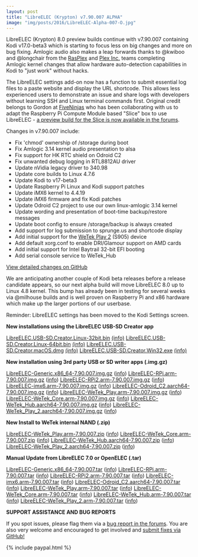 ```yaml
---
layout: post
title: "LibreELEC (Krypton) v7.90.007 ALPHA"
image: "img/posts/2016/LibreELEC-Alpha-007-O.jpg"
---
```


LibreELEC (Krypton) 8.0 preview builds continue with v7.90.007 containing Kodi v17.0-beta3 which is starting to focus less on big changes and more on bug fixing. Amlogic audio also makes a leap forwards thanks to @kwiboo and @longchair from the [RasPlex](http://www.rasplex.com/) and [Plex Inc.](https://www.plex.tv/) teams completing Amlogic kernel changes that allow hardware auto-detection capabilities in Kodi to "just work" without hacks.

The LibreELEC settings add-on now has a function to submit essential log files to a paste website and display the URL shortcode. This allows less experienced users to demonstrate an issue and share logs with developers without learning SSH and Linux terminal commands first. Original credit belongs to Gordon at [FiveNinjas](http://fiveninjas.com/) who has been collaborating with us to adapt the Raspberry Pi Compute Module based "Slice" box to use LibreELEC - [a preview build for the Slice is now available in the forums](https://forum.libreelec.tv/thread-1893.html).

Changes in v7.90.007 include:

- Fix 'chmod' ownership of /storage during boot
- Fix Amlogic 3.14 kernel audio presentation to alsa
- Fix support for HK RTC shield on Odroid C2
- Fix unwanted debug logging in RTL8812AU driver
- Update nVidia legacy driver to 340.98
- Update core builds to Linux 4.7.6
- Update Kodi to v17-beta3
- Update Raspberry Pi Linux and Kodi support patches
- Update iMX6 kernel to 4.4.19
- Update iMX6 firmware and fix Kodi patches
- Update Odroid C2 project to use our own linux-amlogic 3.14 kernel
- Update wording and presentation of boot-time backup/restore messages
- Update boot config to ensure /storage/backup is always created
- Add support for log submission to sprunge.us and shortcode display
- Add initial support for the [WeTek Play 2](http://wetek.com/product/wetek-play2) (S905) device
- Add default xorg.conf to enable DRI/Glamour support on AMD cards
- Add initial support for Intel Baytrail 32-bit EFI booting
- Add serial console service to WeTek\_Hub

[View detailed changes on GitHub](https://github.com/LibreELEC/LibreELEC.tv/compare/7.90.006...7.90.007)

We are anticipating another couple of Kodi beta releases before a release candidate appears, so our next alpha build will move LibreELEC 8.0 up to Linux 4.8 kernel. This bump has already been in testing for several weeks via @milhouse builds and is well proven on Raspberry Pi and x86 hardware which make up the larger portions of our userbase.

Reminder: LibreELEC settings has been moved to the Kodi Settings screen.

**New installations using the LibreELEC USB-SD Creator app**

[LibreELEC.USB-SD.Creator.Linux-32bit.bin](http://releases.libreelec.tv/LibreELEC.USB-SD.Creator.Linux-32bit.bin) [(info)](http://releases.libreelec.tv/LibreELEC.USB-SD.Creator.Linux-32bit.bin?mirrorlist) [LibreELEC.USB-SD.Creator.Linux-64bit.bin](http://releases.libreelec.tv/LibreELEC.USB-SD.Creator.Linux-64bit.bin) [(info)](http://releases.libreelec.tv/LibreELEC.USB-SD.Creator.Linux-64bit.bin?mirrorlist) [LibreELEC.USB-SD.Creator.macOS.dmg](http://releases.libreelec.tv/LibreELEC.USB-SD.Creator.macOS.dmg) [(info)](http://releases.libreelec.tv/LibreELEC.USB-SD.Creator.macOS.dmg?mirrorlist) [LibreELEC.USB-SD.Creator.Win32.exe](http://releases.libreelec.tv/LibreELEC.USB-SD.Creator.Win32.exe) [(info)](http://releases.libreelec.tv/LibreELEC.USB-SD.Creator.Win32.exe?mirrorlist)

**New installation using 3rd party USB or SD writer apps (.img.gz)**

[LibreELEC-Generic.x86\_64-7.90.007.img.gz](http://releases.libreelec.tv/LibreELEC-Generic.x86_64-7.90.007.img.gz) ([info](http://releases.libreelec.tv/LibreELEC-Generic.x86_64-7.90.007.img.gz?mirrorlist)) [LibreELEC-RPi.arm-7.90.007.img.gz](http://releases.libreelec.tv/LibreELEC-RPi.arm-7.90.007.img.gz) ([info](http://releases.libreelec.tv/LibreELEC-RPi.arm-7.90.007.img.gz?mirrorlist)) [LibreELEC-RPi2.arm-7.90.007.img.gz](http://releases.libreelec.tv/LibreELEC-RPi2.arm-7.90.007.img.gz) ([info](http://releases.libreelec.tv/LibreELEC-RPi2.arm-7.90.007.img.gz?mirrorlist)) [LibreELEC-imx6.arm-7.90.007.img.gz](http://releases.libreelec.tv/LibreELEC-imx6.arm-7.90.007.img.gz) ([info](http://releases.libreelec.tv/LibreELEC-imx6.arm-7.90.007.img.gz?mirrorlist)) [LibreELEC-Odroid\_C2.aarch64-7.90.007.img.gz](http://releases.libreelec.tv/LibreELEC-Odroid_C2.aarch64-7.90.007.img.gz) ([info](http://releases.libreelec.tv/LibreELEC-Odroid_C2.aarch64-7.90.007.img.gz?mirrorlist)) [LibreELEC-WeTek\_Play.arm-7.90.007.img.gz](http://releases.libreelec.tv/LibreELEC-WeTek_Play.arm-7.90.007.img.gz) ([info](http://releases.libreelec.tv/LibreELEC-WeTek_Play.arm-7.90.007.img.gz?mirrorlist)) [LibreELEC-WeTek\_Core.arm-7.90.007.img.gz](http://releases.libreelec.tv/LibreELEC-WeTek_Core.arm-7.90.007.img.gz) ([info](http://releases.libreelec.tv/LibreELEC-WeTek_Core.arm-7.90.007.img.gz?mirrorlist)) [LibreELEC-WeTek\_Hub.aarch64-7.90.007.img.gz](http://releases.libreelec.tv/LibreELEC-WeTek_Hub.aarch64-7.90.007.img.gz) ([info](http://releases.libreelec.tv/LibreELEC-WeTek_Hub.aarch64-7.90.007.img.gz?mirrorlist)) [LibreELEC-WeTek\_Play\_2.aarch64-7.90.007.img.gz](http://releases.libreelec.tv/LibreELEC-WeTek_Play_2.aarch64-7.90.007.img.gz) ([info](http://releases.libreelec.tv/LibreELEC-WeTek_Play_2.aarch64-7.90.007.img.gz?mirrorlist))

**New Install to WeTek internal NAND (.zip)**

[LibreELEC-WeTek\_Play.arm-7.90.007.zip](http://releases.libreelec.tv/LibreELEC-WeTek_Play.arm-7.90.007.zip) ([info](http://releases.libreelec.tv/LibreELEC-WeTek_Play.arm-7.90.007.zip?mirrorlist)) [LibreELEC-WeTek\_Core.arm-7.90.007.zip](http://releases.libreelec.tv/LibreELEC-WeTek_Core.arm-7.90.007.zip) ([info](http://releases.libreelec.tv/LibreELEC-WeTek_Core.arm-7.90.007.zip?mirrorlist)) [LibreELEC-WeTek\_Hub.aarch64-7.90.007.zip](http://releases.libreelec.tv/LibreELEC-WeTek_Hub.aarch64-7.90.007.zip) ([info](http://releases.libreelec.tv/LibreELEC-WeTek_Hub.aarch64-7.90.007.zip?mirrorlist)) [LibreELEC-WeTek\_Play\_2.aarch64-7.90.007.zip](http://releases.libreelec.tv/LibreELEC-WeTek_Play_2.aarch64-7.90.007.zip) ([info](http://releases.libreelec.tv/LibreELEC-WeTek_Play_2.aarch64-7.90.007.zip?mirrorlist))

**Manual Update from LibreELEC 7.0 or OpenELEC (.tar)**

[LibreELEC-Generic.x86\_64-7.90.007.tar](http://releases.libreelec.tv/LibreELEC-Generic.x86_64-7.90.007.tar) ([info](http://releases.libreelec.tv/LibreELEC-Generic.x86_64-7.90.007.tar?mirrorlist)) [LibreELEC-RPi.arm-7.90.007.tar](http://releases.libreelec.tv/LibreELEC-RPi.arm-7.90.007.tar) ([info](http://releases.libreelec.tv/LibreELEC-RPi.arm-7.90.007.tar?mirrorlist)) [LibreELEC-RPi2.arm-7.90.007.tar](http://releases.libreelec.tv/LibreELEC-RPi2.arm-7.90.007.tar) ([info](http://releases.libreelec.tv/LibreELEC-RPi2.arm-7.90.007.tar?mirrorlist)) [LibreELEC-imx6.arm-7.90.007.tar](http://releases.libreelec.tv/LibreELEC-imx6.arm-7.90.007.tar) ([info](http://releases.libreelec.tv/LibreELEC-imx6.arm-7.90.007.tar?mirrorlist)) [LibreELEC-Odroid\_C2.aarch64-7.90.007.tar](http://releases.libreelec.tv/LibreELEC-Odroid_C2.aarch64-7.90.007.tar) ([info](http://releases.libreelec.tv/LibreELEC-Odroid_C2.aarch64-7.90.007.tar?mirrorlist)) [LibreELEC-WeTek\_Play.arm-7.90.007.tar](http://releases.libreelec.tv/LibreELEC-WeTek_Play.arm-7.90.007.tar) ([info](http://releases.libreelec.tv/LibreELEC-WeTek_Play.arm-7.90.007.tar?mirrorlist)) [LibreELEC-WeTek\_Core.arm-7.90.007.tar](http://releases.libreelec.tv/LibreELEC-WeTek_Core.arm-7.90.007.tar) ([info](http://releases.libreelec.tv/LibreELEC-WeTek_Core.arm-7.90.007.tar?mirrorlist)) [LibreELEC-WeTek\_Hub.arm-7.90.007.tar](http://releases.libreelec.tv/LibreELEC-WeTek_Hub.aarch64-7.90.007.tar) ([info](http://releases.libreelec.tv/LibreELEC-WeTek_Hub.aarch64-7.90.007.tar?mirrorlist)) [LibreELEC-WeTek\_Play\_2.arm-7.90.007.tar](http://releases.libreelec.tv/LibreELEC-WeTek_Play_2.aarch64-7.90.007.tar) ([info](http://releases.libreelec.tv/LibreELEC-WeTek_Play_2.aarch64-7.90.007.tar?mirrorlist))

**SUPPORT ASSISTANCE AND BUG REPORTS**

If you spot issues, please flag them via a [bug report in the forums](http://forum.libreelec.tv/forum-35.html). You are also very welcome and encouraged to get involved and [submit fixes via GitHub!](https://github.com/LibreELEC/LibreELEC.tv)

{% include paypal.html %}
